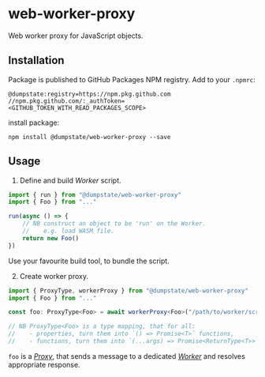 # web-worker-proxy

Web worker proxy for JavaScript objects.

## Installation

Package is published to GitHub Packages NPM registry. Add to your `.npmrc`:

```
@dumpstate:registry=https://npm.pkg.github.com
//npm.pkg.github.com/:_authToken=<GITHUB_TOKEN_WITH_READ_PACKAGES_SCOPE>
```

install package:

```
npm install @dumpstate/web-worker-proxy --save
```

## Usage

1. Define and build _Worker_ script.

```ts
import { run } from "@dumpstate/web-worker-proxy"
import { Foo } from "..."

run(async () => {
	// NB construct an object to be 'run' on the Worker.
	//    e.g. load WASM file.
	return new Foo()
})
```

Use your favourite build tool, to bundle the script.

2. Create worker proxy.

```ts
import { ProxyType, workerProxy } from "@dumpstate/web-worker-proxy"
import { Foo } from "..."

const foo: ProxyType<Foo> = await workerProxy<Foo>("/path/to/worker/script.js")

// NB ProxyType<Foo> is a type mapping, that for all:
//    - properties, turn them into `() => Promise<T>` functions,
//    - functions, turn them into `(...args) => Promise<ReturnType<T>>` async functions.
```

`foo` is a [_Proxy_](https://developer.mozilla.org/en-US/docs/Web/JavaScript/Reference/Global_Objects/Proxy), that sends a message to a dedicated [_Worker_](https://developer.mozilla.org/en-US/docs/Web/API/Worker) and resolves appropriate response.
